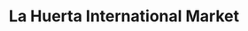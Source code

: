 ---
title: "La Huerta International Market"
url: /kent/la-huerta-international-market/
shop: supermarket
---